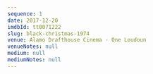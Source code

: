 ```yaml
---
sequence: 1
date: 2017-12-20
imdbId: tt0071222
slug: black-christmas-1974
venue: Alamo Drafthouse Cinema - One Loudoun
venueNotes: null
medium: null
mediumNotes: null
---
```


